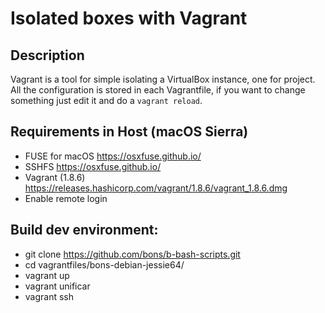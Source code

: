 # Isolated boxes with Vagrant

## Description

Vagrant is a tool for simple isolating a VirtualBox instance, one for project.
All the configuration is stored in each Vagrantfile, if you want to change something just edit it and
do a `vagrant reload`.

## Requirements in Host (macOS Sierra)

 - FUSE for macOS https://osxfuse.github.io/
 - SSHFS https://osxfuse.github.io/
 - Vagrant (1.8.6) https://releases.hashicorp.com/vagrant/1.8.6/vagrant_1.8.6.dmg
 - Enable remote login

## Build dev environment:
 - git clone https://github.com/bons/b-bash-scripts.git
 - cd vagrantfiles/bons-debian-jessie64/
 - vagrant up
 - vagrant unificar
 - vagrant ssh

